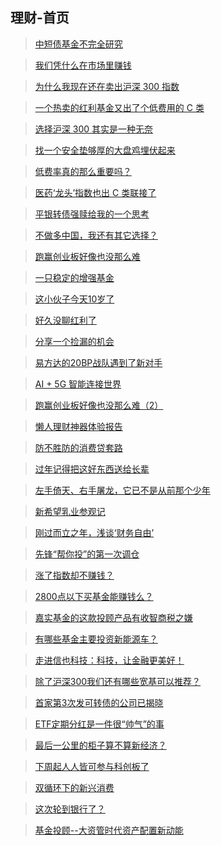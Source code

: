 ## 理财-首页

> [中短债基金不完全研究](/financing/zdz-survey.md)

> [我们凭什么在市场里赚钱](/financing/why-we-can-win.md)

> [为什么我现在还在卖出沪深 300 指数](/financing/why-sell-hs300.md)

> [一个热卖的红利基金又出了个低费用的 C 类](/financing/zzhl-c-plus.md)

> [选择沪深 300 其实是一种无奈](/financing/zz100-core-assets.md)

> [找一个安全垫够厚的大盘鸡埋伏起来](/financing/xgdp-buy.md)

> [低费率真的那么重要吗？](/financing/lower-rate-important.md)

> [医药‘龙头’指数也出 C 类联接了](/financing/hs300yy-c-plus.md)

> [平银转债强赎给我的一个思考](/financing/pyzz-think.md)

> [不做多中国，我还有其它选择？](/financing/long-china.md)

> [跑赢创业板好像也没那么难](/financing/ccz-profile.md)

> [一只稳定的增强基金](/financing/byzz100.md)

> [这小伙子今天10岁了](/financing/cyb-10th.md)

> [好久没聊红利了](/financing/hl-family.md)

> [分享一个捡漏的机会](/financing/hjzz.md)

> [易方达的20BP战队遇到了新对手](/financing/dc-sz50.md)

> [AI + 5G 智能连接世界](/financing/AIetf-info.md)

> [跑赢创业板好像也没那么难（2）](/financing/clc-profile.md)

> [懒人理财神器体验报告](/financing/alipay-mbt.md)

> [防不胜防的消费贷套路](/financing/consumer-loan.md)

> [过年记得把这好东西送给长辈](/financing/haircut-prices.md)

> [左手倚天、右手屠龙，它已不是从前那个少年](/financing/clc-ccz.md)

> [新希望乳业参观记](/financing/newhopedairy.md)

> [刚过而立之年，浅谈‘财务自由’](/financing/talk-cwzy.md)

> [先锋“帮你投”的第一次调仓](/financing/bnt-info-1th.md)

> [涨了指数却不赚钱？](/financing/szzz-info.md)

> [2800点以下买基金能赚钱么？](/financing/2800-fund-buy.md)

> [嘉实基金的这款投顾产品有收智商税之嫌](/financing/jstg-mbt.md)

> [有哪些基金主要投资新能源车？](/financing/xnyc-etfList.md)

> [走进信也科技：科技，让金融更美好！](/financing/xinye-ppd.md)

> [除了沪深300我们还有哪些宽基可以推荐？](/financing/sz100-info.md)

> [首家第3次发可转债的公司已揭晓](/financing/dczz3-info.md)

> [ETF定期分红是一件很“帅气”的事](/financing/yfd-zzhl.md)

> [最后一公里的柜子算不算新经济？](/financing/xjj-gzjj.md)

> [下周起人人皆可参与科创板了](/financing/kc50etf-yfd.md)

> [双循环下的新兴消费](/financing/haxxxf-info.md)

> [这次轮到银行了？](/financing/hbyh-value.md)

> [基金投顾--大资管时代资产配置新动能](/financing/yfd-tg.md)